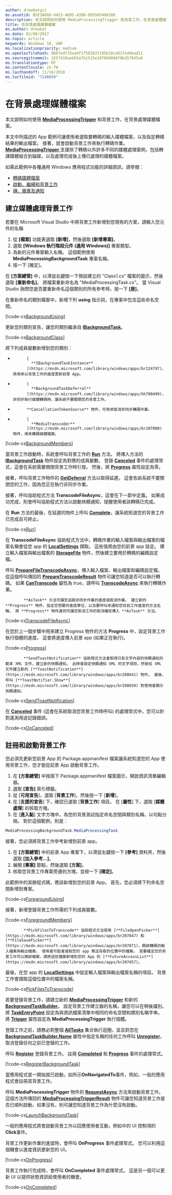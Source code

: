 ```yaml
---
author: drewbatgit
ms.assetid: B5E3A66D-0453-4D95-A3DB-8E650540A300
description: 本文說明如何使用 MediaProcessingTrigger 和背景工作，在背景處理媒體檔案。
title: 在背景處理媒體檔案
ms.author: drewbat
ms.date: 02/08/2017
ms.topic: article
keywords: Windows 10, UWP
ms.localizationpriority: medium
ms.openlocfilehash: 866fedf35aa6f1f585825195b18cdd1fed4bad11
ms.sourcegitcommit: 3257416aebb5a7b1515e107866806f8bd57845a8
ms.translationtype: MT
ms.contentlocale: zh-TW
ms.lasthandoff: 11/16/2018
ms.locfileid: "7146059"
---
```

# <a name="process-media-files-in-the-background"></a>在背景處理媒體檔案



本文說明如何使用 [**MediaProcessingTrigger**](https://msdn.microsoft.com/library/windows/apps/dn806005) 和背景工作，在背景處理媒體檔案。

本文中所描述的 App 範例可讓使用者選取要轉碼的輸入媒體檔案，以及指定轉碼結果的輸出檔案。 接著，就會啟動背景工作來執行轉碼作業。 
            [
              **MediaProcessingTrigger**
            ](https://msdn.microsoft.com/library/windows/apps/dn806005) 支援除了轉碼以外許多不同的媒體處理案例，包括轉譯媒體組合到磁碟，以及處理完成後上傳已處理的媒體檔案。

如需此範例中各種通用 Windows 應用程式功能的詳細資訊，請參閱：

-   [轉碼媒體檔案](transcode-media-files.md)
-   [啟動、繼續和背景工作](https://msdn.microsoft.com/library/windows/apps/mt227652)
-   [磚、徽章及通知](https://msdn.microsoft.com/library/windows/apps/mt185606)

## <a name="create-a-media-processing-background-task"></a>建立媒體處理背景工作

若要在 Microsoft Visual Studio 中將背景工作新增到您現有的方案，請輸入您元件的名稱

1.  從 **\[檔案\]** 功能表選取 **\[新增\]**，然後選取 **\[新增專案\]**。
2.  選取 **\[Windows 執行階段元件 (通用 Windows)\]** 專案類型。
3.  為新的元件專案輸入名稱。 這個範例使用 **MediaProcessingBackgroundTask** 專案名稱。
4.  按一下 [確定]。

在 **\[方案總管\]** 中，以滑鼠右鍵按一下預設建立的 "Class1.cs" 檔案的圖示，然後選取 **\[重新命名\]**。 將檔案重新命名為 "MediaProcessingTask.cs"。 當 Visual Studio 詢問您是否要重新命名這個類別的所有參考時，按一下 **\[是\]**。

在重新命名的類別檔案中，新增下列 **using** 指示詞，在專案中包含這些命名空間。
                                  
[!code-cs[BackgroundUsing](./code/MediaProcessingTriggerWin10/cs/MediaProcessingBackgroundTask/MediaProcessingTask.cs#SnippetBackgroundUsing)]

更新您的類別宣告，讓您的類別繼承自 [**IBackgroundTask**](https://msdn.microsoft.com/library/windows/apps/br224794)。

[!code-cs[BackgroundClass](./code/MediaProcessingTriggerWin10/cs/MediaProcessingBackgroundTask/MediaProcessingTask.cs#SnippetBackgroundClass)]

將下列成員變數新增到您的類別：

-   
            [
              **IBackgroundTaskInstance**
            ](https://msdn.microsoft.com/library/windows/apps/br224797)，將用來以背景工作的進度更新前景 App。
-   
            [
              **BackgroundTaskDeferral**
            ](https://msdn.microsoft.com/library/windows/apps/hh700499)，非同步執行媒體轉碼時，讓系統不要關閉您的背景工作。
-   
            **CancellationTokenSource** 物件，可用來取消非同步轉碼作業。
-   
            [
              **MediaTranscoder**
            ](https://msdn.microsoft.com/library/windows/apps/br207080) 物件，用來轉碼媒體檔案。

[!code-cs[BackgroundMembers](./code/MediaProcessingTriggerWin10/cs/MediaProcessingBackgroundTask/MediaProcessingTask.cs#SnippetBackgroundMembers)]

當背景工作啟動時，系統會呼叫背景工作的 [**Run**](https://msdn.microsoft.com/library/windows/apps/br224811) 方法。 將傳入方法的 [**IBackgroundTask**](https://msdn.microsoft.com/library/windows/apps/br224794) 物件設定為對應的成員變數。 登錄 [**Canceled**](https://msdn.microsoft.com/library/windows/apps/br224798) 事件的處理常式，這會在系統需要關閉背景工作時引發。 然後，將 [**Progress**](https://msdn.microsoft.com/library/windows/apps/br224800) 屬性設定為零。

接著，呼叫背景工作物件的 [**GetDeferral**](https://msdn.microsoft.com/library/windows/apps/hh700507) 方法以取得延遲。 這會告訴系統不要關閉您的工作，因為您正在執行非同步作業。

接著，呼叫協助程式方法 **TranscodeFileAsync**，這會在下一節中定義。 如果成功完成，則會呼叫協助程式方法以啟動快顯通知，提醒使用者該轉碼已完成。

在 **Run** 方法的最後，在延遲的物件上呼叫 [**Complete**](https://msdn.microsoft.com/library/windows/apps/hh700504)，讓系統知道您的背景工作已完成且可終止。

[!code-cs[Run](./code/MediaProcessingTriggerWin10/cs/MediaProcessingBackgroundTask/MediaProcessingTask.cs#SnippetRun)]

在 **TranscodeFileAsync** 協助程式方法中，轉碼作業的輸入檔案與輸出檔案的檔案名稱會從您 app 的 [**LocalSettings**](https://msdn.microsoft.com/library/windows/apps/br241622) 擷取。 這些值將由您的前景 app 設定。 建立輸入檔案與輸出檔案的 [**StorageFile**](https://msdn.microsoft.com/library/windows/apps/br227171) 物件，然後建立要用於轉碼的編碼設定檔。

呼叫 [**PrepareFileTranscodeAsync**](https://msdn.microsoft.com/library/windows/apps/hh700936)，傳入輸入檔案、輸出檔案和編碼設定檔。 從這個呼叫傳回的 [**PrepareTranscodeResult**](https://msdn.microsoft.com/library/windows/apps/hh700941) 物件可讓您知道是否可以執行轉碼。 如果 [**CanTranscode**](https://msdn.microsoft.com/library/windows/apps/hh700942) 屬性為 true，請呼叫 [**TranscodeAsync**](https://msdn.microsoft.com/library/windows/apps/hh700946) 來執行轉碼作業。


            **AsTask** 方法可讓您追蹤非同步作業的進度或取消作業。 建立新的 **Progress** 物件，指定您想要的進度單位，以及要呼叫來通知您目前工作進度的方法名稱。 將 **Progress** 物件連同可讓您取消工作的取消權杖傳入 **AsTask** 方法。

[!code-cs[TranscodeFileAsync](./code/MediaProcessingTriggerWin10/cs/MediaProcessingBackgroundTask/MediaProcessingTask.cs#SnippetTranscodeFileAsync)]

在您於上一個步驟中用來建立 Progress 物件的方法 **Progress** 中，設定背景工作執行個體的進度。 這會將進度傳入前景 app (如果正在執行)。

[!code-cs[Progress](./code/MediaProcessingTriggerWin10/cs/MediaProcessingBackgroundTask/MediaProcessingTask.cs#SnippetProgress)]


            **SendToastNotification** 協助程式方法會取得只有文字內容的快顯通知的範本 XML 文件，建立新的快顯通知。 此時會設定快顯通知 XML 的文字項目，然後從 XML 文件建立新的 [**ToastNotification**](https://msdn.microsoft.com/library/windows/apps/br208641) 物件。 最後，呼叫 [**ToastNotifier.Show**](https://msdn.microsoft.com/library/windows/apps/br208659) 對使用者顯示快顯通知。

[!code-cs[SendToastNotification](./code/MediaProcessingTriggerWin10/cs/MediaProcessingBackgroundTask/MediaProcessingTask.cs#SnippetSendToastNotification)]

在 [**Canceled**](https://msdn.microsoft.com/library/windows/apps/Windows.ApplicationModel.Background.IBackgroundTaskInstance.Canceled) 事件 (這會在系統取消您背景工作時呼叫) 的處理常式中，您可以針對遙測用途記錄錯誤。

[!code-cs[OnCanceled](./code/MediaProcessingTriggerWin10/cs/MediaProcessingBackgroundTask/MediaProcessingTask.cs#SnippetOnCanceled)]

## <a name="register-and-launch-the-background-task"></a>註冊和啟動背景工作

您必須先更新您前景 App 的 Package.appmanifest 檔案讓系統知道您的 App 使用背景工作，您才能從前景 App 啟動背景工作。

1.  在 **\[方案總管\]** 中按兩下 Package.appmanifest 檔案圖示，開啟資訊清單編輯器。
2.  選取 **\[宣告\]** 索引標籤。
3.  從 [**可用宣告**]，選取 [**背景工作**]，然後按一下 [**新增**]。
4.  在 [**支援的宣告**] 下，確認已選取 [**背景工作**] 項目。 在 [**屬性**] 下，選取 [**媒體處理**] 的核取方塊。
5.  在 [**進入點**] 文字方塊中，為您的背景測試指定命名空間與類別名稱，以句點分隔。 對於這個範例，則是：
   ```csharp
   MediaProcessingBackgroundTask.MediaProcessingTask
   ```
接著，您必須將背景工作參考新增到前景 app。
1.  在 **\[方案總管\]** 中的前景 App 專案下，以滑鼠右鍵按一下 **\[參考\]** 資料夾，然後選取 **\[加入參考...\]**。
2.  展開 **\[專案\]** 節點，然後選取 **\[方案\]**。
3.  核取您背景工作專案旁邊的方塊，並按一下 **\[確定\]**。

此範例中的其餘程式碼，應該新增到您的前景 App。 首先，您必須將下列命名空間新增到專案。

[!code-cs[ForegroundUsing](./code/MediaProcessingTriggerWin10/cs/MediaProcessingTriggerWin10/MainPage.xaml.cs#SnippetForegroundUsing)]

接著，新增登錄背景工作所需的下列成員變數。

[!code-cs[ForegroundMembers](./code/MediaProcessingTriggerWin10/cs/MediaProcessingTriggerWin10/MainPage.xaml.cs#SnippetForegroundMembers)]


            **PickFilesToTranscode** 協助程式方法使用 [**FileOpenPicker**](https://msdn.microsoft.com/library/windows/apps/br207847) 和 [**FileSavePicker**](https://msdn.microsoft.com/library/windows/apps/br207871)，開啟轉碼的輸入檔案與輸出檔案。 使用者可能會選取您的 app 無法存取的位置中的檔案。 若要確定您的背景工作可以開啟檔案，請將這些檔案新增到您的 App 的 [**FutureAccessList**](https://msdn.microsoft.com/library/windows/apps/br207457)。

最後，在您 app 的 [**LocalSettings**](https://msdn.microsoft.com/library/windows/apps/br241622) 中設定輸入檔案與輸出檔案名稱的項目。 背景工作會擷取這個位置中的檔案名稱。

[!code-cs[PickFilesToTranscode](./code/MediaProcessingTriggerWin10/cs/MediaProcessingTriggerWin10/MainPage.xaml.cs#SnippetPickFilesToTranscode)]

若要登錄背景工作，請建立新的 [**MediaProcessingTrigger**](https://msdn.microsoft.com/library/windows/apps/dn806005) 和新的 [**BackgroundTaskBuilder**](https://msdn.microsoft.com/library/windows/apps/br224768)。 設定背景工作建立器的名稱，讓您可以在稍後識別。 將 [**TaskEntryPoint**](https://msdn.microsoft.com/library/windows/apps/br224774) 設定為與資訊檔案清單中相同的命名空間和類別名稱字串。 將 [**Trigger**](https://msdn.microsoft.com/library/windows/apps/dn641725) 屬性設定為 **MediaProcessingTrigger** 執行個體。

登錄工作之前，請務必對整個 [**AllTasks**](https://msdn.microsoft.com/library/windows/apps/br224787) 集合執行迴圈，並且對您在 [**BackgroundTaskBuilder.Name**](https://msdn.microsoft.com/library/windows/apps/br224771) 屬性中指定名稱的任何工作呼叫 [**Unregister**](https://msdn.microsoft.com/library/windows/apps/br229870)，取消登錄任何之前已登錄的工作。

呼叫 [**Register**](https://msdn.microsoft.com/library/windows/apps/br224772) 登錄背景工作。 註冊 [**Completed**](https://msdn.microsoft.com/library/windows/apps/br224788) 和 [**Progress**](https://msdn.microsoft.com/library/windows/apps/br224808) 事件的處理常式。

[!code-cs[RegisterBackgroundTask](./code/MediaProcessingTriggerWin10/cs/MediaProcessingTriggerWin10/MainPage.xaml.cs#SnippetRegisterBackgroundTask)]

當應用程式是一開始就已啟動，如所示**OnNavigatedTo**事件，例如，一般的應用程式會註冊其背景工作。

呼叫 **MediaProcessingTrigger** 物件的 [**RequestAsync**](https://msdn.microsoft.com/library/windows/apps/dn765071) 方法來啟動背景工作。 這個方法所傳回的 [**MediaProcessingTriggerResult**](https://msdn.microsoft.com/library/windows/apps/dn806007) 物件可讓您知道背景工作是否已順利啟動，如果沒有，則可讓您知道背景工作為什麼沒有啟動。 

[!code-cs[LaunchBackgroundTask](./code/MediaProcessingTriggerWin10/cs/MediaProcessingTriggerWin10/MainPage.xaml.cs#SnippetLaunchBackgroundTask)]

一般的應用程式將會啟動背景工作以回應使用者互動，例如中的 UI 控制項的**Click**事件。

背景工作更新作業的進度時，會呼叫 **OnProgress** 事件處理常式。 您可以利用這個機會以進度資訊更新您的 UI。

[!code-cs[OnProgress](./code/MediaProcessingTriggerWin10/cs/MediaProcessingTriggerWin10/MainPage.xaml.cs#SnippetOnProgress)]

背景工作執行完成時，會呼叫 **OnCompleted** 事件處理常式。 這是另一個可以更新 UI 以提供狀態資訊給使用者的機會。

[!code-cs[OnCompleted](./code/MediaProcessingTriggerWin10/cs/MediaProcessingTriggerWin10/MainPage.xaml.cs#SnippetOnCompleted)]


 

 




